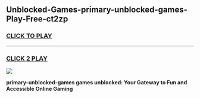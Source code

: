 
## Unblocked-Games-primary-unblocked-games-Play-Free-ct2zp
<h3>
<a href="https://premium76.site?title=primary-unblocked-games&ref=10A">CLICK TO PLAY</a></h3>
<hr>

<h3>
<a href="https://premium76.site?title=primary-unblocked-games&ref=10A">CLICK 2 PLAY</a>
  
</h3>

<a href="https://premium76.site?title=primary-unblocked-games&ref=10A"><img src="https://clearcache.store/games.png"></a>


**primary-unblocked-games games unblocked: Your Gateway to Fun and Accessible Online Gaming**
